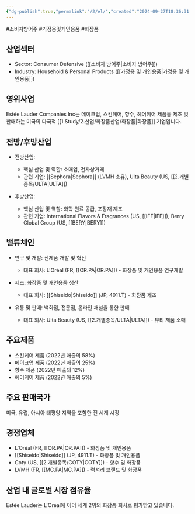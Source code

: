 ```yaml
---
{"dg-publish":true,"permalink":"/2/el/","created":"2024-09-27T18:36:31.783+09:00","updated":"2025-07-29T21:37:04.614+09:00"}
---
```


#소비자방어주 #가정용및개인용품 #화장품 

## 산업섹터

- Sector: Consumer Defensive ([[소비자 방어주\|소비자 방어주]])
- Industry: Household & Personal Products ([[가정용 및 개인용품\|가정용 및 개인용품]])

## 영위사업

Estée Lauder Companies Inc는 메이크업, 스킨케어, 향수, 헤어케어 제품을 제조 및 판매하는 미국의 다국적 [[1.Study/2.산업/화장품산업/화장품\|화장품]] 기업입니다.

## 전방/후방산업

- 전방산업:
    
    - 핵심 산업 및 역할: 소매업, 전자상거래
    - 관련 기업: [[Sephora\|Sephora]] (LVMH 소유), Ulta Beauty (US, [[2.개별종목/ULTA\|ULTA]])
    
- 후방산업:
    
    - 핵심 산업 및 역할: 화학 원료 공급, 포장재 제조
    - 관련 기업: International Flavors & Fragrances (US, [[IFF\|IFF]]), Berry Global Group (US, [[BERY\|BERY]])
    

## 밸류체인

- 연구 및 개발: 신제품 개발 및 혁신
    
    - 대표 회사: L'Oréal (FR, [[OR.PA\|OR.PA]]) - 화장품 및 개인용품 연구개발
    
- 제조: 화장품 및 개인용품 생산
    
    - 대표 회사: [[Shiseido\|Shiseido]] (JP, 4911.T) - 화장품 제조
    
- 유통 및 판매: 백화점, 전문점, 온라인 채널을 통한 판매
    
    - 대표 회사: Ulta Beauty (US, [[2.개별종목/ULTA\|ULTA]]) - 뷰티 제품 소매
    

## 주요제품

- 스킨케어 제품 (2022년 매출의 58%)
- 메이크업 제품 (2022년 매출의 25%)
- 향수 제품 (2022년 매출의 12%)
- 헤어케어 제품 (2022년 매출의 5%)

## 주요 판매국가

미국, 유럽, 아시아 태평양 지역을 포함한 전 세계 시장

## 경쟁업체

- L'Oréal (FR, [[OR.PA\|OR.PA]]) - 화장품 및 개인용품
- [[Shiseido\|Shiseido]] (JP, 4911.T) - 화장품 및 개인용품
- Coty (US, [[2.개별종목/COTY\|COTY]]) - 향수 및 화장품
- LVMH (FR, [[MC.PA\|MC.PA]]) - 럭셔리 브랜드 및 화장품

## 산업 내 글로벌 시장 점유율

Estée Lauder는 L'Oréal에 이어 세계 2위의 화장품 회사로 평가받고 있습니다.